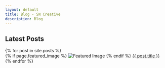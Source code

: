 ```yaml
---
layout: default
title: Blog - SN Creative
description: Blog
---
```


<div class="main">
<div class="container">

  <div class="row">
  <div class="col-md-12">
  <h2>Latest Posts</h2>
  </div>
  </div>

<div class="row">
{% for post in site.posts %}
<div class="col-md-4">
{% if page.featured_image %} <img src="{{ page.featured_image }}" alt="Featured Image"> {% endif %}
<a href="{{ post.url }}">{{ post.title }}</a>
</div>
{% endfor %}
</div>  

</div>
</div>
